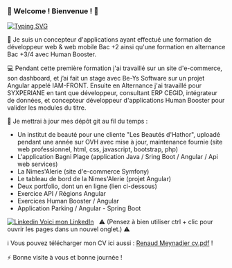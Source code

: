 ### 🍌 Welcome ! Bienvenue ! 🚀
[![Typing SVG](https://readme-typing-svg.herokuapp.com?font=Delius+Swash+Caps&size=15&duration=3000&color=327CFF&background=EFF13592&center=true&vCenter=true&multiline=true&lines=Concepteur+Développeur+d'Applications;Github+de+Meynadier+Renaud)](https://git.io/typing-svg)

📡 Je suis un concepteur d'applications ayant effectué une formation de développeur web & web mobile Bac +2 ainsi qu'une formation en alternance Bac +3/4 avec Human Booster.

💻 Pendant cette première formation j'ai travaillé sur un site d'e-commerce, son dashboard, et j’ai fait un stage avec Be-Ys Software sur un projet Angular appelé IAM-FRONT.
    Ensuite en Alternance j'ai travaillé pour SYXPERIANE en tant que développeur, consultant ERP CEGID, intégrateur de données, et concepteur développeur d'applications Human Booster pour valider les modules du titre.

📰 Je mettrai à jour mes dépôt git au fil du temps : 

- Un institut de beauté pour une cliente "Les Beautés d'Hathor", uploadé pendant une année sur OVH avec mise à jour, maintenance fournie (site web professionnel, html, css, javascript, bootstrap, php)
- L'application Bagni Plage (application Java / Sring Boot / Angular / Api web services)
- La Nimes'Alerie (site d'e-commerce Symfony)
- Le tableau de bord de la Nimes'Alerie (projet Angular)
- Deux portfolio, dont un en ligne (lien ci-dessous)
- Exercice API / Régions Angular
- Exercices Human Booster / Angular
- Application Parking / Angular - Spring Boot

[![Linkedin](https://i.stack.imgur.com/gVE0j.png) Voici mon LinkedIn](https://www.linkedin.com/in/renaud-m-063/) 
&nbsp; ⚠️ (Pensez à bien utiliser ctrl + clic pour ouvrir les pages dans un nouvel onglet.) ⚠️


ℹ️ Vous pouvez télécharger mon CV ici aussi :
[Renaud Meynadier cv.pdf](https://github.com/user-attachments/files/16113596/Renaud.Meynadier.cv.pdf) !


⚡ Bonne visite à vous et bonne journée !

<!--
**Ninewashburn/NineWashburn** is a ✨ _special_ ✨ repository because its `README.md` (this file) appears on your GitHub profile.


Here are some ideas to get you started:

- 🔭 I’m currently working on ...
- 🌱 I’m currently learning ...
- 👯 I’m looking to collaborate on ...
- 🤔 I’m looking for help with ...
- 💬 Ask me about ...
- 📫 How to reach me: ...
- 😄 Pronouns: ...
- ⚡ Fun fact: ...
-->
